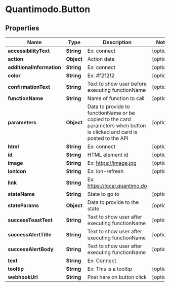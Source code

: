 # Quantimodo.Button

## Properties
Name | Type | Description | Notes
------------ | ------------- | ------------- | -------------
**accessibilityText** | **String** | Ex: connect | [optional] 
**action** | **Object** | Action data | [optional] 
**additionalInformation** | **String** | Ex: connect | [optional] 
**color** | **String** | Ex: #f2f2f2 | [optional] 
**confirmationText** | **String** | Text to show user before executing functionName | [optional] 
**functionName** | **String** | Name of function to call | [optional] 
**parameters** | **Object** | Data to provide to functionName or be copied to the card parameters when button is clicked and card is posted to the API | [optional] 
**html** | **String** | Ex: connect | [optional] 
**id** | **String** | HTML element id | [optional] 
**image** | **String** | Ex: https://image.jpg | [optional] 
**ionIcon** | **String** | Ex: ion-refresh | [optional] 
**link** | **String** | Ex: https://local.quantimo.do | 
**stateName** | **String** | State to go to | [optional] 
**stateParams** | **Object** | Data to provide to the state | [optional] 
**successToastText** | **String** | Text to show user after executing functionName | [optional] 
**successAlertTitle** | **String** | Text to show user after executing functionName | [optional] 
**successAlertBody** | **String** | Text to show user after executing functionName | [optional] 
**text** | **String** | Ex: Connect | 
**tooltip** | **String** | Ex: This is a tooltip | [optional] 
**webhookUrl** | **String** | Post here on button click | [optional] 


